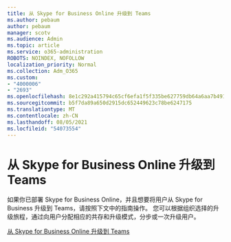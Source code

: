 ```yaml
---
title: 从 Skype for Business Online 升级到 Teams
ms.author: pebaum
author: pebaum
manager: scotv
ms.audience: Admin
ms.topic: article
ms.service: o365-administration
ROBOTS: NOINDEX, NOFOLLOW
localization_priority: Normal
ms.collection: Adm_O365
ms.custom:
- "4000006"
- "2693"
ms.openlocfilehash: 8e1c292a415794c65cf6efa1f5f335be627759db64a6aa7b4918f05436502fd0
ms.sourcegitcommit: b5f7da89a650d2915dc652449623c78be6247175
ms.translationtype: MT
ms.contentlocale: zh-CN
ms.lasthandoff: 08/05/2021
ms.locfileid: "54073554"
---
```

# <a name="upgrade-from-skype-for-business-online-to-teams"></a>从 Skype for Business Online 升级到 Teams  

如果你已部署 Skype for Business Online，并且想要将用户从 Skype for Business 升级到 Teams，请按照下文中的指南操作。 您可以根据组织选择的升级旅程，通过向用户分配相应的共存和升级模式，分步或一次升级用户。

[从 Skype for Business Online 升级到 Teams](https://docs.microsoft.com/MicrosoftTeams/upgrade-to-teams-execute-skypeforbusinessonline) 